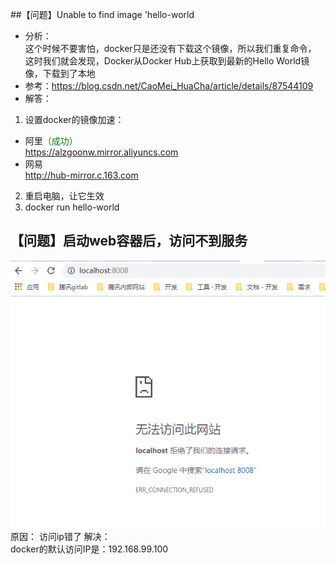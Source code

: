 ##【问题】Unable to find image 'hello-world  
+ 分析：   
这个时候不要害怕，docker只是还没有下载这个镜像，所以我们重复命令，  
这时我们就会发现，Docker从Docker Hub上获取到最新的Hello World镜像，下载到了本地   
+ 参考：https://blog.csdn.net/CaoMei_HuaCha/article/details/87544109  
+ 解答：  
1. 设置docker的镜像加速：  
+ 阿里<span style="color: green;">（成功）</span>   
https://alzgoonw.mirror.aliyuncs.com    
+ 网易    
http://hub-mirror.c.163.com  
2. 重启电脑，让它生效  
3. docker run hello-world  

## 【问题】启动web容器后，访问不到服务
![Image Text](docker-images-web1.png)  
原因：
访问ip错了
解决：  
docker的默认访问IP是：192.168.99.100  
